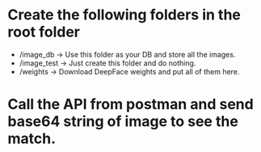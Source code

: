 # Create the following folders in the root folder

* /image_db  -> Use this folder as your DB and store all the images.
* /image_test -> Just create this folder and do nothing.
* /weights -> Download DeepFace weights and put all of them here.

# Call the API from postman and send base64 string of image to see the match.